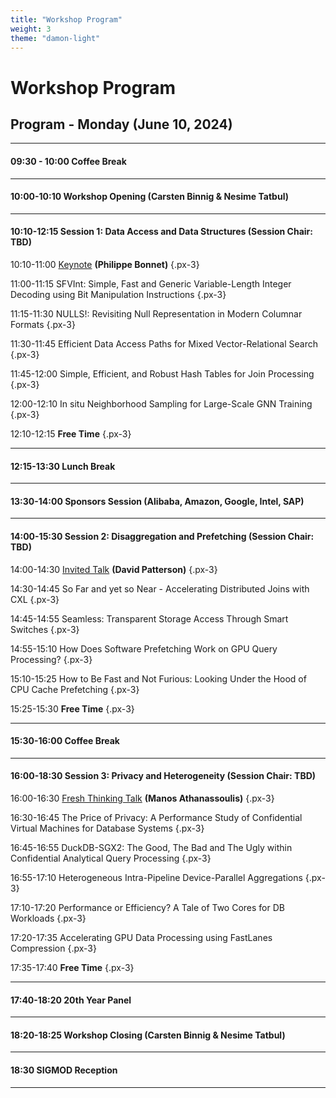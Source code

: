 ```yaml
---
title: "Workshop Program"
weight: 3
theme: "damon-light"
---
```


# Workshop Program

## Program - Monday (June 10, 2024)

---
#### 09:30 - 10:00 Coffee Break
---
#### 10:00-10:10 Workshop Opening (Carsten Binnig & Nesime Tatbul)
---
#### 10:10-12:15 Session 1: Data Access and Data Structures (Session Chair: TBD)

10:10-11:00 [Keynote](#keynote-talk) **(Philippe Bonnet)**
{.px-3}

11:00-11:15 SFVInt: Simple, Fast and Generic Variable-Length Integer Decoding using Bit Manipulation Instructions
{.px-3}

11:15-11:30 NULLS!: Revisiting Null Representation in Modern Columnar Formats
{.px-3}

11:30-11:45 Efficient Data Access Paths for Mixed Vector-Relational Search
{.px-3}

11:45-12:00 Simple, Efficient, and Robust Hash Tables for Join Processing
{.px-3}

12:00-12:10 In situ Neighborhood Sampling for Large-Scale GNN Training
{.px-3}

12:10-12:15 **Free Time**
{.px-3}

---
#### 12:15-13:30 Lunch Break
---
#### 13:30-14:00 Sponsors Session (Alibaba, Amazon, Google, Intel, SAP)
--- 
#### 14:00-15:30 Session 2: Disaggregation and Prefetching (Session Chair: TBD)

14:00-14:30 [Invited Talk](#invited-talk) **(David Patterson)** 
{.px-3}

14:30-14:45 So Far and yet so Near - Accelerating Distributed Joins with CXL
{.px-3}

14:45-14:55 Seamless: Transparent Storage Access Through Smart Switches
{.px-3}

14:55-15:10 How Does Software Prefetching Work on GPU Query Processing?
{.px-3}

15:10-15:25 How to Be Fast and Not Furious: Looking Under the Hood of CPU Cache Prefetching
{.px-3}

15:25-15:30 **Free Time**
{.px-3}

---
#### 15:30-16:00 Coffee Break
---
#### 16:00-18:30 Session 3: Privacy and Heterogeneity (Session Chair: TBD)

16:00-16:30 [Fresh Thinking Talk](#fresh-thinking-talk) **(Manos Athanassoulis)**
{.px-3}

16:30-16:45 The Price of Privacy: A Performance Study of Confidential Virtual Machines for Database Systems
{.px-3}

16:45-16:55 DuckDB-SGX2: The Good, The Bad and The Ugly within Confidential Analytical Query Processing
{.px-3}

16:55-17:10 Heterogeneous Intra-Pipeline Device-Parallel Aggregations
{.px-3}

17:10-17:20 Performance or Efficiency? A Tale of Two Cores for DB Workloads
{.px-3}

17:20-17:35 Accelerating GPU Data Processing using FastLanes Compression
{.px-3}

17:35-17:40 **Free Time**
{.px-3}

---
#### 17:40-18:20 20th Year Panel
---
#### 18:20-18:25 Workshop Closing (Carsten Binnig & Nesime Tatbul)
---
#### 18:30 SIGMOD Reception
---